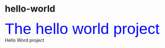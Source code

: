 # hello-world

<font face="arial" size="20" color="blue">
The hello world project </font>
<br>
Hello Word project 
